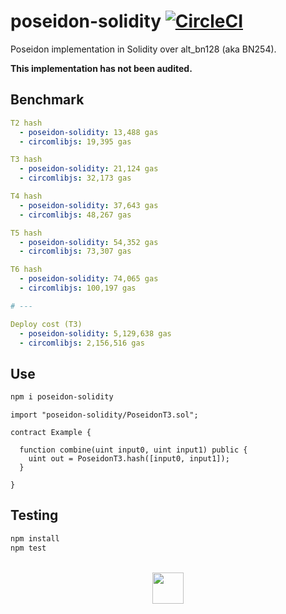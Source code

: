 # poseidon-solidity [![CircleCI](https://img.shields.io/circleci/build/github/vimwitch/poseidon-solidity/main)](https://dl.circleci.com/status-badge/redirect/gh/vimwitch/poseidon-solidity/tree/main)

Poseidon implementation in Solidity over alt_bn128 (aka BN254).

**This implementation has not been audited.**

## Benchmark

```yaml
T2 hash
  - poseidon-solidity: 13,488 gas
  - circomlibjs: 19,395 gas

T3 hash
  - poseidon-solidity: 21,124 gas
  - circomlibjs: 32,173 gas

T4 hash
  - poseidon-solidity: 37,643 gas
  - circomlibjs: 48,267 gas

T5 hash
  - poseidon-solidity: 54,352 gas
  - circomlibjs: 73,307 gas

T6 hash
  - poseidon-solidity: 74,065 gas
  - circomlibjs: 100,197 gas

# ---

Deploy cost (T3)
  - poseidon-solidity: 5,129,638 gas
  - circomlibjs: 2,156,516 gas
```

## Use

```sh
npm i poseidon-solidity
```

```solidity
import "poseidon-solidity/PoseidonT3.sol";

contract Example {

  function combine(uint input0, uint input1) public {
    uint out = PoseidonT3.hash([input0, input1]);
  }

}
```

## Testing

```sh
npm install
npm test
```

<br />

<div align="center">
<a href="https://appliedzkp.org">
<img width="50px" height="auto" src="https://raw.githubusercontent.com/vimwitch/poseidon-solidity/main/pse_logo.svg" />
</a>
</div>

